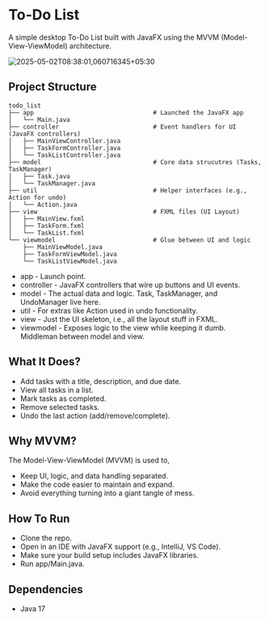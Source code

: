 # To-Do List

A simple desktop To-Do List built with JavaFX using the MVVM (Model-View-ViewModel) architecture.

![2025-05-02T08:38:01,060716345+05:30](https://github.com/user-attachments/assets/a9e456de-253d-4337-8060-a8418914e89c)

## Project Structure

```
todo_list
├── app                                 # Launched the JavaFX app
│   └── Main.java
├── controller                          # Event handlers for UI (JavaFX controllers)
│   ├── MainViewController.java
│   ├── TaskFormController.java
│   └── TaskListController.java
├── model                               # Core data strucutres (Tasks, TaskManager)
│   ├── Task.java
│   └── TaskManager.java
├── util                                # Helper interfaces (e.g., Action for undo)
│   └── Action.java
├── view                                # FXML files (UI Layout)
│   ├── MainView.fxml
│   ├── TaskForm.fxml
│   └── TaskList.fxml
└── viewmodel                           # Glue between UI and logic
    ├── MainViewModel.java
    ├── TaskFormViewModel.java
    └── TaskListViewModel.java
```
- app - Launch point.
- controller - JavaFX controllers that wire up buttons and UI events.
- model - The actual data and logic. Task, TaskManager, and UndoManager live here.
- util - For extras like Action used in undo functionality.
- view - Just the UI skeleton, i.e., all the layout stuff in FXML.
- viewmodel - Exposes logic to the view while keeping it dumb. Middleman between model and view.

## What It Does?

- Add tasks with a title, description, and due date.
- View all tasks in a list.
- Mark tasks as completed.
- Remove selected tasks.
- Undo the last action (add/remove/complete).

## Why MVVM?

The Model-View-ViewModel (MVVM) is used to,
- Keep UI, logic, and data handling separated.
- Make the code easier to maintain and expand.
- Avoid everything turning into a giant tangle of mess.

## How To Run

- Clone the repo.
- Open in an IDE with JavaFX support (e.g., IntelliJ, VS Code).
- Make sure your build setup includes JavaFX libraries.
- Run app/Main.java.

## Dependencies

- Java 17
